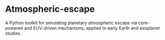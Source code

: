 # Atmospheric-escape
A Python toolkit for simulating planetary atmospheric escape via core-powered and EUV-driven mechanisms, applied to early Earth and exoplanet studies.
